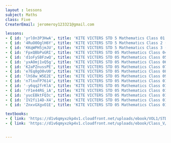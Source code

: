 ```yaml
--- 
layout : lessons 
subject: Maths
class: Five
CreaterEmail: jeromeroy123321@gmail.com

lessons: 
- { id: 'yrlOn3P3HwA', title: 'KITE VICTERS STD 5 Mathematics Class 01 (First Bell-ഫസ്റ്റ് ബെല്‍)' }
- { id: '4RuO0OglH6Y', title: 'KITE VICTERS STD 5 Mathematics Class 2 (First Bell-ഫസ്റ്റ് ബെല്‍)' }
- { id: 'KKqWPH5jmJU', title: 'KITE VICTERS STD 5 Mathematics Class 3 (First Bell-ഫസ്റ്റ് ബെല്‍)' }
- { id: 'FpxQBbPuGRI', title: 'KITE VICTERS STD 05 Mathematics Class 04 (First Bell-ഫസ്റ്റ് ബെല്‍)' }
- { id: 'd1oFySBFzwQ', title: 'KITE VICTERS STD 05 Mathematics Class 05 (First Bell-ഫസ്റ്റ് ബെല്‍)' }
- { id: 'yxAOmj1vQ5g', title: 'KITE VICTERS STD 05 Mathematics Class 06 (First Bell-ഫസ്റ്റ് ബെല്‍)' }
- { id: 'K2aPZnussPE', title: 'KITE VICTERS STD 05 Mathematics Class 07 (First Bell-ഫസ്റ്റ് ബെല്‍)' }
- { id: 'e7Eq8gO0vU0', title: 'KITE VICTERS STD 05 Mathematics Class 08 (First Bell-ഫസ്റ്റ് ബെല്‍)' }
- { id: 'lhS8w_W5E2E', title: 'KITE VICTERS STD 05 Mathematics Class 09 (First Bell-ഫസ്റ്റ് ബെല്‍)' }
- { id: 'n7lnxFP7614', title: 'KITE VICTERS STD 05 Mathematics Class 010 (First Bell-ഫസ്റ്റ് ബെല്‍)' }
- { id: '-y6qq2frKlA', title: 'KITE VICTERS STD 05 Mathematics Class 011 (First Bell-ഫസ്റ്റ് ബെല്‍)' }
- { id: 'rF1e44RG_iA', title: 'KITE VICTERS STD 05 Mathematics Class 012 (First Bell-ഫസ്റ്റ് ബെല്‍)' }
- { id: 'yucEBktFQ3c', title: 'KITE VICTERS STD 05 Mathematics Class 013 (First Bell-ഫസ്റ്റ് ബെല്‍)' }
- { id: 'IV2fi14D-X4', title: 'KITE VICTERS STD 05 Mathematics Class 014 (First Bell-ഫസ്റ്റ് ബെല്‍)' } 
- { id: 'ZnxvGXgvO1E', title: 'KITE VICTERS STD 05 Mathematics Class 015 (First Bell-ഫസ്റ്റ് ബെല്‍)' }

textbooks:
- { link: 'https://d1v6qmyxzkp4v1.cloudfront.net/uploads/ebook/VOL1/STD5/MathsEnglish/MathsEnglish.pdf', title: 'Mathematics Part -1' , medium: 'English' }
- { link: 'https://d1v6qmyxzkp4v1.cloudfront.net/uploads/ebook/Class_V/Maths_Eng_Vol_II/Mathsenglish.pdf', title: 'Mathematics Part -2' , medium: 'English' }


--- 
```

